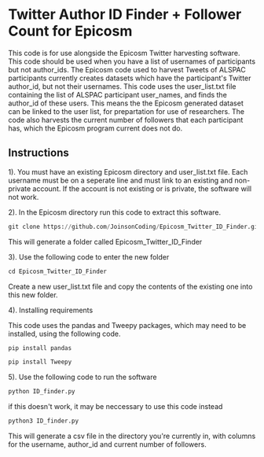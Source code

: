 # Twitter Author ID Finder + Follower Count for Epicosm

This code is for use alongside the Epicosm Twitter harvesting software. This code should be used when you have a list of usernames of participants but not author_ids. The Epicosm code used to harvest Tweets of ALSPAC participants currently creates datasets which have the participant's Twitter author_id, but not their usernames. This code uses the user_list.txt file containing the list of ALSPAC participant user_names, and finds the author_id of these users. This means the the Epicosm generated dataset can be linked to the user list, for prepartation for use of researchers. The code also harvests the current number of followers that each participant has, which the Epicosm program current does not do.

## Instructions

1). You must have an existing Epicosm directory and user_list.txt file. Each username must be on a seperate line and must link to an existing and non-private account. If the account is not existing or is private, the software will not work. 

2). In the Epicosm directory run this code to extract this software. 

```python
git clone https://github.com/JoinsonCoding/Epicosm_Twitter_ID_Finder.git 
```

This will generate a folder called Epicosm_Twitter_ID_Finder

3). Use the following code to enter the new folder

```python
cd Epicosm_Twitter_ID_Finder
```

Create a new user_list.txt file and copy the contents of the existing one into this new folder. 

4). Installing requirements

This code uses the pandas and Tweepy packages, which may need to be installed, using the following code. 

```python
pip install pandas
```

```python
pip install Tweepy
```

5). Use the following code to run the software

```python
python ID_finder.py
```

if this doesn't work, it may be neccessary to use this code instead

```python
python3 ID_finder.py
```

This will generate a csv file in the directory you're currently in, with columns for the username, author_id and current number of followers. 

